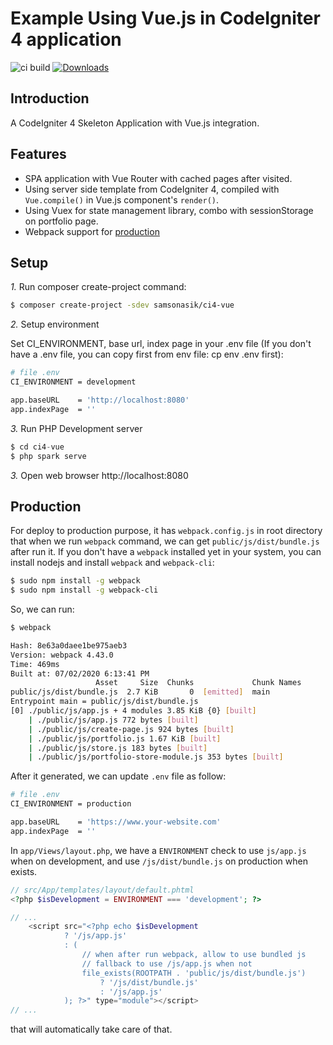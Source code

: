 # Example Using Vue.js in CodeIgniter 4 application

![ci build](https://github.com/samsonasik/ci4-vue/workflows/ci%20build/badge.svg)
[![Downloads](https://poser.pugx.org/samsonasik/ci4-vue/downloads)](https://packagist.org/packages/samsonasik/ci4-vue)

Introduction
------------

A CodeIgniter 4 Skeleton Application with Vue.js integration.

Features
--------

- SPA application with Vue Router with cached pages after visited.
- Using server side template from CodeIgniter 4, compiled with `Vue.compile()` in Vue.js component's `render()`.
- Using Vuex for state management library, combo with sessionStorage on portfolio page.
- Webpack support for [production](#production)

## Setup

*1.* Run composer create-project command:

```bash
$ composer create-project -sdev samsonasik/ci4-vue
```

*2.* Setup environment

Set CI_ENVIRONMENT, base url, index page in your .env file (If you don't have a .env file, you can copy first from env file: cp env .env first):

```bash
# file .env
CI_ENVIRONMENT = development

app.baseURL    = 'http://localhost:8080'
app.indexPage  = ''
```

*3.* Run PHP Development server

```php
$ cd ci4-vue
$ php spark serve
```

*3.* Open web browser http://localhost:8080

## Production

For deploy to production purpose, it has `webpack.config.js` in root directory that when we run `webpack` command, we can get `public/js/dist/bundle.js` after run it. If you don't have a `webpack` installed yet in your system, you can install nodejs and install `webpack` and `webpack-cli`:

```bash
$ sudo npm install -g webpack
$ sudo npm install -g webpack-cli
```

So, we can run:

```bash
$ webpack

Hash: 8e63a0daee1be975aeb3
Version: webpack 4.43.0
Time: 469ms
Built at: 07/02/2020 6:13:41 PM
                   Asset     Size  Chunks             Chunk Names
public/js/dist/bundle.js  2.7 KiB       0  [emitted]  main
Entrypoint main = public/js/dist/bundle.js
[0] ./public/js/app.js + 4 modules 3.85 KiB {0} [built]
    | ./public/js/app.js 772 bytes [built]
    | ./public/js/create-page.js 924 bytes [built]
    | ./public/js/portfolio.js 1.67 KiB [built]
    | ./public/js/store.js 183 bytes [built]
    | ./public/js/portfolio-store-module.js 353 bytes [built]
```

After it generated, we can update `.env` file as follow:

```bash
# file .env
CI_ENVIRONMENT = production

app.baseURL    = 'https://www.your-website.com'
app.indexPage  = ''
```

In `app/Views/layout.php`, we have a `ENVIRONMENT` check to use `js/app.js` when on development, and use `/js/dist/bundle.js` on production when exists.

```php
// src/App/templates/layout/default.phtml
<?php $isDevelopment = ENVIRONMENT === 'development'; ?>

// ...
    <script src="<?php echo $isDevelopment
            ? '/js/app.js'
            : (
                // when after run webpack, allow to use bundled js
                // fallback to use /js/app.js when not
                file_exists(ROOTPATH . 'public/js/dist/bundle.js')
                    ? '/js/dist/bundle.js'
                    : '/js/app.js'
            ); ?>" type="module"></script>
// ...
```

that will automatically take care of that.